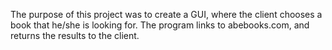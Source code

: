 The purpose of this project was to create a GUI, where the client chooses a book that he/she is looking for. The program links to abebooks.com, and returns the results to the client.
